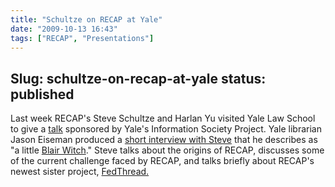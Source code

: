```yaml
---
title: "Schultze on RECAP at Yale"
date: "2009-10-13 16:43"
tags: ["RECAP", "Presentations"]
---
```

Slug: schultze-on-recap-at-yale
status: published
---

Last week RECAP's Steve Schultze and Harlan Yu visited Yale Law School
to give a [talk](http://yaleisp.org/?p=363) sponsored by Yale's
Information Society Project. Yale librarian Jason Eiseman produced a
[short interview with Steve](http://www.jasoneiseman.com/blog/?p=332)
that he describes as "a little [Blair
Witch](http://en.wikipedia.org/wiki/The_Blair_Witch_Project)." Steve
talks about the origins of RECAP, discusses some of the current
challenge faced by RECAP, and talks briefly about RECAP's newest sister
project, [FedThread.](http://fedthread.org/)
